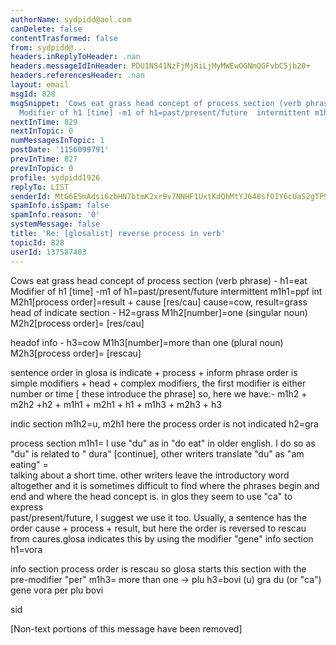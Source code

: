```yaml
---
authorName: sydpidd@aol.com
canDelete: false
contentTrasformed: false
from: sydpidd@...
headers.inReplyToHeader: .nan
headers.messageIdInHeader: PDU1NS41NzFjMjRiLjMyMWEwOGNmQGFvbC5jb20+
headers.referencesHeader: .nan
layout: email
msgId: 828
msgSnippet: 'Cows eat grass head concept of process section (verb phrase) -   h1=eat
  Modifier of h1 [time] -m1 of h1=past/present/future  intermittent m1h1=ppf int '
nextInTime: 829
nextInTopic: 0
numMessagesInTopic: 1
postDate: '1156099791'
prevInTime: 827
prevInTopic: 0
profile: sydpidd1926
replyTo: LIST
senderId: MtG6ESmAdsi6zbHN7btmK2xr9v7NNHF1UxtKdQhMtYJ648sfOIY6cUaS2gTP9uSOLYOTKffO
spamInfo.isSpam: false
spamInfo.reason: '0'
systemMessage: false
title: 'Re: [glosalist] reverse process in verb'
topicId: 828
userId: 137587403
---
```


Cows eat grass
head concept of process section (verb phrase) -   h1=eat
Modifier of h1 [time] -m1 of h1=past/present/future  intermittent
m1h1=ppf int
M2h1[process order]=result + cause  [res/cau]
cause=cow, result=grass
head of indicate section -  H2=grass
M1h2[number]=one (singular noun)
M2h2[process order]= [res/cau] 
 
headof info - h3=cow
M1h3[number]=more than one (plural  noun)
M2h3[process order]= [rescau] 
 
sentence order in glosa is indicate + process + inform
phrase order is  simple modifiers + head + complex modifiers, the first 
modifier is either  number  or time [ these introduce the phrase]
so, here we have:-  m1h2 + m2h2 +h2 + m1h1 + m2h1 + h1 + m1h3 + m2h3 + h3 
 
indic section
m1h2=u, 
m2h1 here the process order is not  indicated
h2=gra
 
process section
m1h1= I use "du" as in "do eat" in older english. I do  so as "du" is related 
to " dura" [continue], other writers translate "du" as "am  eating" =  
talking about a short time. other writers leave the introductory  word altogether 
and it is sometimes difficult to find where the phrases begin  and end and where 
the head concept is. in glos they seem to use "ca" to express  
past/present/future, I suggest we use it too.
Usually, a sentence has the  order cause + process + result, but here the 
order is reversed to rescau from  caures.glosa indicates this by using the 
modifier "gene"
info  section
h1=vora
 
info section
process order is rescau so glosa starts this section with  the pre-modifier 
"per"
m1h3= more than one -> plu
h3=bovi
(u) gra du  (or "ca") gene vora per plu bovi
 
sid
 
 
 
 
 
 


[Non-text portions of this message have been removed]


